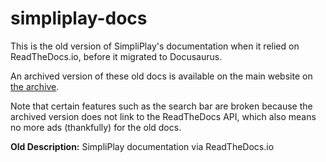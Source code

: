 # simpliplay-docs
This is the old version of SimpliPlay's documentation when it relied on ReadTheDocs.io, before it migrated to Docusaurus.

An archived version of these old docs is available on the main website on [the archive](https://simpliplay.netlify.app/archive/).

Note that certain features such as the search bar are broken because the archived version does not link to the ReadTheDocs API, which also means no more ads (thankfully) for the old docs.

**Old Description:** SimpliPlay documentation via ReadTheDocs.io
